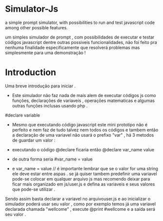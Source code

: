 # Simulator-Js
 a simple prompt simulator, with possibilities to run and test javascript code among other possible features.

 um simples simulador de prompt , com possibilidades de executar e testar códigos javascript dentre outras possiveis funcionalidades,
 não foi feito pra nenhuma finalidade especificamente que resolverá problemas mas simplesmente para uma demonstração !

# Introduction
Uma breve introdução para iniciar .

- Este simulador não faz nada de mais alem de executar códigos js como funções, declarações de variaveis , operações matematicas e algumas outras funções inclusas usando php .

#declare variable

- Mesmo que executando código javascript este mini prototipo não é perfeito e nem faz de tudo talvez nem todos os códigos e tambem então a declaração de uma variavel não usará o prefixo "var" , há 3 metodos de guardar um valor :

- executando o código @declare ficaria então @declare var_name value
- de outra forma seria #var_name = value
- e var_name = value // é importante lembrar que se o valor for uma string ele deve estar entre aspas .
se já quiser tambem predefinir uma variavel pode-se colocar em qualquer arquivo js mas recomendo deixar para ficar mais organizado em js/user.js e defina as variaveis e seus valores que pode-se utilizar .

Sendo assim basta declarar a variavel no arquivouser.js e ao inicializar o simulador poderá usar seu valor , como por exemplo temos já uma variavel declarada chamada "wellcome" , execute @print #wellcome e a saída será seu valor .
